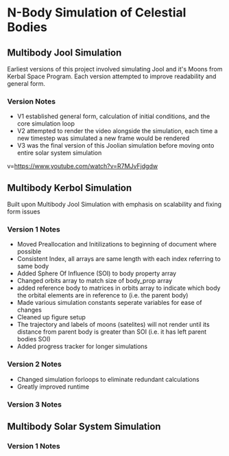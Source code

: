 # N-Body Simulation of Celestial Bodies
## Multibody Jool Simulation
Earliest versions of this project involved simulating Jool and it's Moons from Kerbal Space Program. Each version attempted to improve readability and general form.
### Version Notes
- V1 established general form, calculation of initial conditions, and the core simulation loop
- V2 attempted to render the video alongside the simulation, each time a new timestep was simulated a new frame would be rendered
- V3 was the final version of this Joolian simulation before moving onto entire solar system simulation

v=https://www.youtube.com/watch?v=R7MJvFjdgdw

## Multibody Kerbol Simulation
Built upon Multibody Jool Simulation with emphasis on scalability and fixing form issues
### Version 1 Notes
- Moved Preallocation and Initilizations to beginning of document where possible
- Consistent Index, all arrays are same length with each index referring to same body
- Added Sphere Of Influence (SOI) to body property array
- Changed orbits array to match size of body_prop array
- added reference body to matrices in orbits array to indicate which body the orbital elements are in reference to (i.e. the parent body)
- Made various simulation constants seperate variables for ease of changes
- Cleaned up figure setup
- The trajectory and labels of moons (satelites) will not render until its distance from parent body is greater than SOI (i.e. it has left parent bodies SOI)
- Added progress tracker for longer simulations

### Version 2 Notes
- Changed simulation forloops to eliminate redundant calculations
- Greatly improved runtime

### Version 3 Notes


## Multibody Solar System Simulation
### Version 1 Notes
